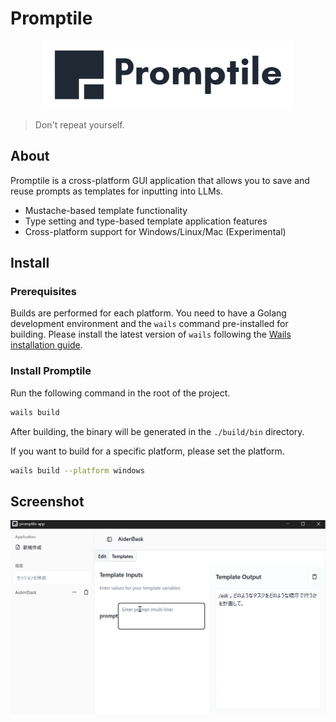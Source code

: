 # Promptile

<div align="center">
<img width="400" src="./assets/promptile-full-icon-std.svg" />
</div>

> Don't repeat yourself.

## About

Promptile is a cross-platform GUI application that allows you to save and reuse prompts as templates for inputting into LLMs.

- Mustache-based template functionality
- Type setting and type-based template application features
- Cross-platform support for Windows/Linux/Mac (Experimental)

## Install

### Prerequisites

Builds are performed for each platform. You need to have a Golang development environment and the `wails` command pre-installed for building. Please install the latest version of `wails` following the [Wails installation guide](https://wails.io/docs/gettingstarted/installation).

### Install Promptile

Run the following command in the root of the project.

```sh
wails build
```

After building, the binary will be generated in the `./build/bin` directory.

If you want to build for a specific platform, please set the platform.

```sh
wails build --platform windows
```

## Screenshot

<img src="./assets/promptile-demo.gif" />
